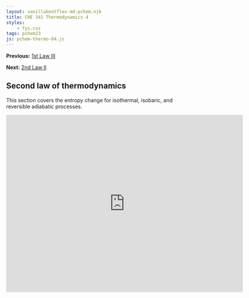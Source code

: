 ```yaml
---
layout: vanillabootflex-md-pchem.njk
title: CHE 341 Thermodynamics 4
styles:
    - fys.css
tags: pchem23
js: pchem-thermo-04.js
---
```


**Previous:** [1st Law III](/pchem1-thermo-03)

**Next:** [2nd Law II](/pchem1-thermo-05-2nd-law-2)

## Second law of thermodynamics

This section covers the entropy change for isothermal, isobaric, and reversible adiabatic processes. 

<iframe width="640" height="480" src="https://www.youtube.com/embed/3PdXccS0LEY?si=MQIhxjiLqqQjw403" title="YouTube video player" frameborder="0" allow="accelerometer; autoplay; clipboard-write; encrypted-media; gyroscope; picture-in-picture; web-share" allowfullscreen>
</iframe>

<div id="question-node">